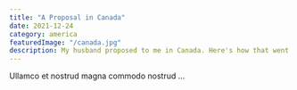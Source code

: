 ```yaml
---
title: "A Proposal in Canada"
date: 2021-12-24
category: america
featuredImage: "/canada.jpg"
description: My husband proposed to me in Canada. Here's how that went.
---
```


Ullamco et nostrud magna commodo nostrud ...